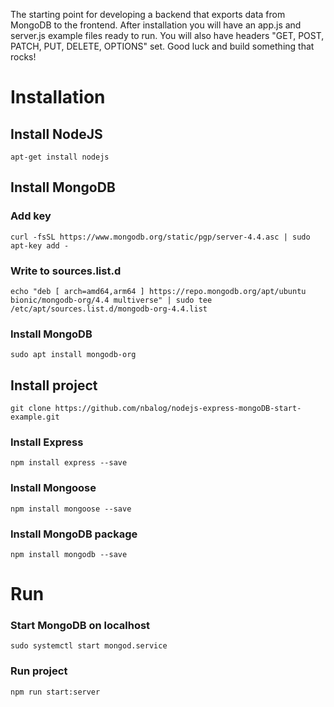 The starting point for developing a backend that exports data from MongoDB to the frontend. After installation you will have an app.js and server.js example files ready to run. You will also have headers "GET, POST, PATCH, PUT, DELETE, OPTIONS" set. Good luck and build something that rocks!
# Installation
## Install NodeJS
``` apt-get install nodejs ```
## Install MongoDB 
### Add key
``` curl -fsSL https://www.mongodb.org/static/pgp/server-4.4.asc | sudo apt-key add - ```  
### Write to sources.list.d
``` echo "deb [ arch=amd64,arm64 ] https://repo.mongodb.org/apt/ubuntu bionic/mongodb-org/4.4 multiverse" | sudo tee /etc/apt/sources.list.d/mongodb-org-4.4.list ```  
### Install MongoDB
``` sudo apt install mongodb-org ``` 
## Install project
``` git clone https://github.com/nbalog/nodejs-express-mongoDB-start-example.git ```
### Install Express
``` npm install express --save ```
### Install Mongoose  
``` npm install mongoose --save ```
### Install MongoDB package   
``` npm install mongodb --save ```

# Run
### Start MongoDB on localhost
``` sudo systemctl start mongod.service ```
### Run project  
``` npm run start:server ```  
